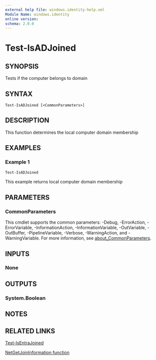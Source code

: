 ```yaml
---
external help file: windows.identity-help.xml
Module Name: windows.identity
online version:
schema: 2.0.0
---
```


# Test-IsADJoined

## SYNOPSIS

Tests if the computer belongs to domain

## SYNTAX

```
Test-IsADJoined [<CommonParameters>]
```

## DESCRIPTION

This function determines the local computer domain membership

## EXAMPLES

### Example 1

```powershell
Test-IsADJoined
```

This example returns local computer domain membership

## PARAMETERS

### CommonParameters
This cmdlet supports the common parameters: -Debug, -ErrorAction, -ErrorVariable, -InformationAction, -InformationVariable, -OutVariable, -OutBuffer, -PipelineVariable, -Verbose, -WarningAction, and -WarningVariable. For more information, see [about_CommonParameters](http://go.microsoft.com/fwlink/?LinkID=113216).

## INPUTS

### None

## OUTPUTS

### System.Boolean

## NOTES

## RELATED LINKS

[Test-IsEntraJoined](Test-IsEntraJoined.md)

[NetGetJoinInformation function](https://learn.microsoft.com/en-us/windows/win32/api/lmjoin/nf-lmjoin-netgetjoininformation)
